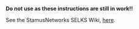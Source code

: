 **Do not use as these instructions are still in work!!**







See the StamusNetworks SELKS Wiki, [here](https://github.com/StamusNetworks/SELKS/wiki/Docker).
